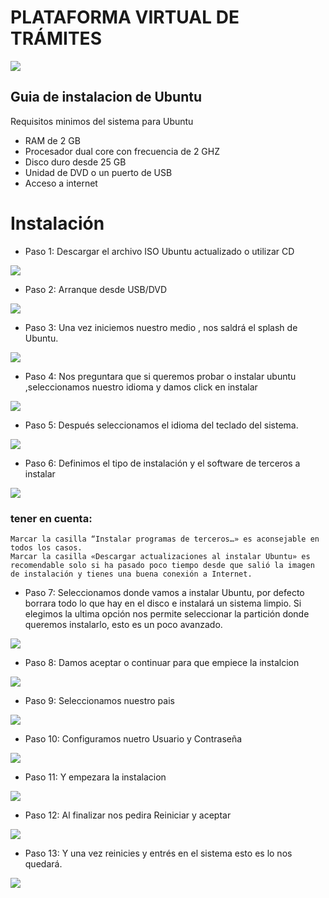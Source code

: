 
# PLATAFORMA VIRTUAL DE TRÁMITES

![](https://raw.githubusercontent.com/IvetteCh/PVT_install/main/screenshot_Install/1c8852654b45564ce024a199de3998fa.jpg)

## Guia de instalacion de Ubuntu 

Requisitos minimos del sistema para Ubuntu 

- RAM de 2 GB
- Procesador dual core con frecuencia de  2 GHZ
- Disco duro desde 25 GB
- Unidad  de DVD o un puerto de USB 
- Acceso a internet

# Instalación

- Paso 1: Descargar el archivo ISO Ubuntu actualizado o utilizar CD 

![](https://raw.githubusercontent.com/IvetteCh/PVT_install/main/screenshot_Install/skDUWAAa_400x400.jpg)

- Paso 2: Arranque desde USB/DVD 

![](https://raw.githubusercontent.com/IvetteCh/PVT_install/main/screenshot_Install/usb-booteable.jpg)

- Paso 3: Una vez iniciemos nuestro medio , nos saldrá el splash de Ubuntu.
  
![](https://raw.githubusercontent.com/IvetteCh/PVT_install/main/screenshot_Install/D186q.png)

- Paso 4: Nos preguntara que si queremos probar o instalar ubuntu ,seleccionamos nuestro idioma y damos click en instalar

![](https://raw.githubusercontent.com/IvetteCh/PVT_install/main/screenshot_Install/ubuntu_install1.png)

- Paso 5: Después seleccionamos el idioma del teclado del sistema.

![](https://raw.githubusercontent.com/IvetteCh/PVT_install/main/screenshot_Install/2-instalacion_ubuntu-seleccion_de_idioma_de_teclado.png)

- Paso 6: Definimos el tipo de instalación y el software de terceros a instalar 

![](https://raw.githubusercontent.com/IvetteCh/PVT_install/main/screenshot_Install/3-instalacion_ubuntu-definicion-tipo-instalacion.png)

  ### tener en cuenta:
    Marcar la casilla “Instalar programas de terceros…» es aconsejable en todos los casos.
    Marcar la casilla «Descargar actualizaciones al instalar Ubuntu» es recomendable solo si ha pasado poco tiempo desde que salió la imagen de instalación y tienes una buena conexión a Internet.

- Paso 7: Seleccionamos donde vamos a instalar Ubuntu, por defecto borrara todo lo que hay en el disco e instalará un sistema limpio. Si elegimos la ultima opción nos permite seleccionar la partición donde queremos instalarlo, esto es un poco avanzado.

![](https://raw.githubusercontent.com/IvetteCh/PVT_install/main/screenshot_Install/4-instalacion-ubuntu-definicion-de-disco-particion.png)

- Paso 8: Damos aceptar o continuar para que empiece la instalcion 

![](https://raw.githubusercontent.com/IvetteCh/PVT_install/main/screenshot_Install/5-instalacion-ubuntu-definicion-de-disco-particion_2.png)

- Paso 9: Seleccionamos nuestro pais 

![](https://raw.githubusercontent.com/IvetteCh/PVT_install/main/screenshot_Install/Captura-de-pantalla-de-2017-10-15-17-53-16.png)

- Paso 10: Configuramos nuetro Usuario y Contraseña 

![](https://raw.githubusercontent.com/IvetteCh/PVT_install/main/screenshot_Install/7-instalacion-ubuntu-datos_de_usuario.png)

- Paso 11: Y empezara la instalacion 

![](https://raw.githubusercontent.com/IvetteCh/PVT_install/main/screenshot_Install/8-instalacion-ubuntu-proceso-de-instalacion.png)

- Paso 12: Al finalizar nos pedira Reiniciar y aceptar 

![](https://raw.githubusercontent.com/IvetteCh/PVT_install/main/screenshot_Install/9-instalacion-ubuntu-fin-de-instalacion.png)

- Paso 13: Y una vez reinicies y entrés en el sistema esto es lo nos quedará. 

![](https://raw.githubusercontent.com/IvetteCh/PVT_install/main/screenshot_Install/ubuntu-gnome.jpg)